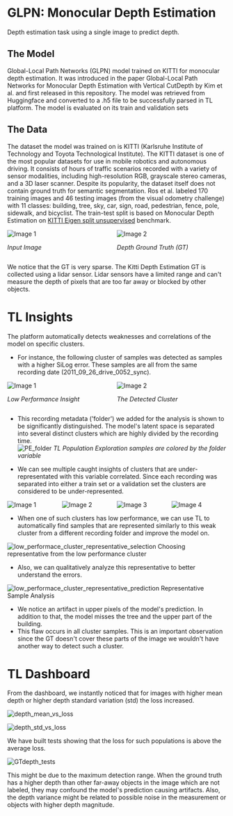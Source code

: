 <style>
  .image-container {
    text-align: center;
  }
  .caption {
    font-style: italic;
    font-size: 14px;
  }
</style>


# GLPN: Monocular Depth Estimation 

Depth estimation task using a single image to predict depth.


## The Model
Global-Local Path Networks (GLPN) model trained on KITTI for monocular depth estimation. It was introduced in the paper Global-Local Path Networks for Monocular Depth Estimation with Vertical CutDepth by Kim et al. and first released in this repository. 
The model was retrieved from Huggingface and converted to a .h5 file to be successfully parsed in TL platform. The model is evaluated on its train and validation sets

## The Data
The dataset the model was trained on is KITTI (Karlsruhe Institute of Technology and Toyota Technological Institute). The KITTI dataset is one of the most popular datasets for use in mobile robotics and autonomous driving. It consists of hours of traffic scenarios recorded with a variety of sensor modalities, including high-resolution RGB, grayscale stereo cameras, and a 3D laser scanner. Despite its popularity, the dataset itself does not contain ground truth for semantic segmentation. Ros et al. labeled 170 training images and 46 testing images (from the visual odometry challenge) with 11 classes: building, tree, sky, car, sign, road, pedestrian, fence, pole, sidewalk, and bicyclist. 
The train-test split is based on Monocular Depth Estimation on [KITTI Eigen split unsupervised](https://paperswithcode.com/sota/monocular-depth-estimation-on-kitti-eigen-1) benchmark.



<div style="display: flex; justify-content: space-between;">
  <div style="flex: 1;">
    <img src="images/ImageSample.png" alt="Image 1">
    <p class="caption">Input Image</p>
  </div>
  <div style="flex: 1;">
    <img src="images/ImageGT.png" alt="Image 2">
    <p class="caption">Depth Ground Truth (GT) </p>
  </div>
</div>


We notice that the GT is very sparse. The Kitti Depth Estimation GT is collected using a lidar sensor. Lidar sensors have a limited range and can't measure the depth of pixels that are too far away or blocked by other objects. 

# TL Insights

The platform automatically detects weaknesses and correlations of the model on specific clusters.

* For instance, the following cluster of samples was detected as samples with a higher SiLog error. 
These samples are all from the same recording date (2011_09_26_drive_0052_sync).


<div style="display: flex; justify-content: space-between;">
  <div style="flex: 1;">
    <img src="images/low_performace_insight_1.png" alt="Image 1">
    <p class="caption">Low Performance Insight</p>
  </div>
  <div style="flex: 1;">
    <img src="images/PE_low_performace_cluster_1.png" alt="Image 2">
    <p class="caption">The Detected Cluster </p>
  </div>
</div>


* This recording metadata ('folder') we added for the analysis is shown to be significantly distinguished. The model's latent space is separated into several distinct clusters which are highly divided by the recording time.   
![PE_folder](images/PE_folder.png)
*TL Population Exploration samples are colored by the folder variable*



* We can see multiple caught insights of clusters that are under-representated with this variable correlated. 
Since each recording was separated into either a train set or a validation set the clusters are considered to be under-represented. 

<div style="display: flex; justify-content: space-between;">
  <div style="flex: 1;">
    <img src="images/under_rep_insights_1.png" alt="Image 1">
  </div>
  <div style="flex: 1;">
    <img src="images/under_rep_insights_2.png" alt="Image 2">
  </div>
  <div style="flex: 1;">
    <img src="images/under_rep_insights_3.png" alt="Image 3">
  </div>
  <div style="flex: 1;">
    <img src="images/under_rep_insights_4.png" alt="Image 4">
  </div>
</div>


* When one of such clusters has low performance, we can use TL to automatically find samples that are represented similarly 
to this weak cluster from a different recording folder and improve the model on.

![low_performace_cluster_representative_selection](images/low_performace_cluster_representative_selection.png)
Choosing representative from the low performance cluster 

* Also, we can qualitatively analyze this representative to better understand the errors. 

![low_performace_cluster_representative_prediction](images/low_performace_cluster_representative_prediction.png)
Representative Sample Analysis

* We notice an artifact in upper pixels of the model's prediction. In addition to that, the model misses the tree and the upper part of the building.
* This flaw occurs in all cluster samples. This is an important observation since the GT doesn't cover these parts of the image we wouldn't have another way to detect such a cluster. 


# TL Dashboard

From the dashboard, we instantly noticed that for images with higher mean depth or higher depth standard variation (std) the loss increased. 

![depth_mean_vs_loss](images/depth_mean_vs_loss.png)

![depth_std_vs_loss](images/depth_std_vs_loss.png)

We have built tests showing that the loss for such populations is above the average loss.

![GTdepth_tests](images/GTdepth_tests.png)

This might be due to the maximum detection range. When the ground truth has a higher depth than other far-away objects in the image which are not labeled, they may confound the model's prediction causing artifacts. Also, the depth variance might be related to possible noise in the measurement or objects with higher depth magnitude.  


  